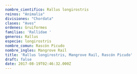 ```yaml
---
nombre_cientifico: Rallus longirostris
reinos: "Animalia"
divisiones: "Chordata"
clases: "Aves"
ordenes: Gruiformes
familias: 'Rallidae '
generos: Rallus
especie: longirostris
nombre_comun: Rascón Picudo
nombre_ingles: Mangrove Rail
title: 'Rallus longirostris, Mangrove Rail, Rascón Picudo'
draft: false
date: 2017-08-19T02:46:32.000Z
---
```


